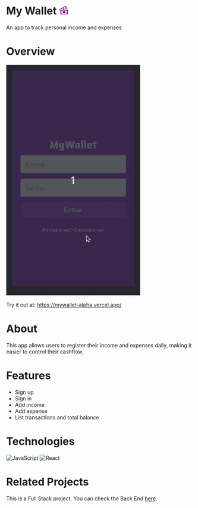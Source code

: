 # My Wallet <img src=https://github.com/renatainacio/mywallet-front/blob/main/public/banknotes-24.png>
An app to track personal income and expenses

# Overview
<img src=https://github.com/renatainacio/mywallet-front/blob/main/public/My-Wallet-Front.gif>

Try it out at: https://mywallet-alpha.vercel.app/

# About
This app allows users to register their income and expenses daily, making it easier to control their cashflow.

# Features
- Sign up
- Sign in
- Add income
- Add expense
- List transactions and total balance

# Technologies
  ![JavaScript](https://img.shields.io/badge/javascript-%23323330.svg?style=for-the-badge&logo=javascript&logoColor=%23F7DF1E)
	![React](https://img.shields.io/badge/react-%2320232a.svg?style=for-the-badge&logo=react&logoColor=%2361DAFB)

# Related Projects
This is a Full Stack project. You can check the Back End <a href="https://github.com/renatainacio/mywallet-back repository"> here</a>.
